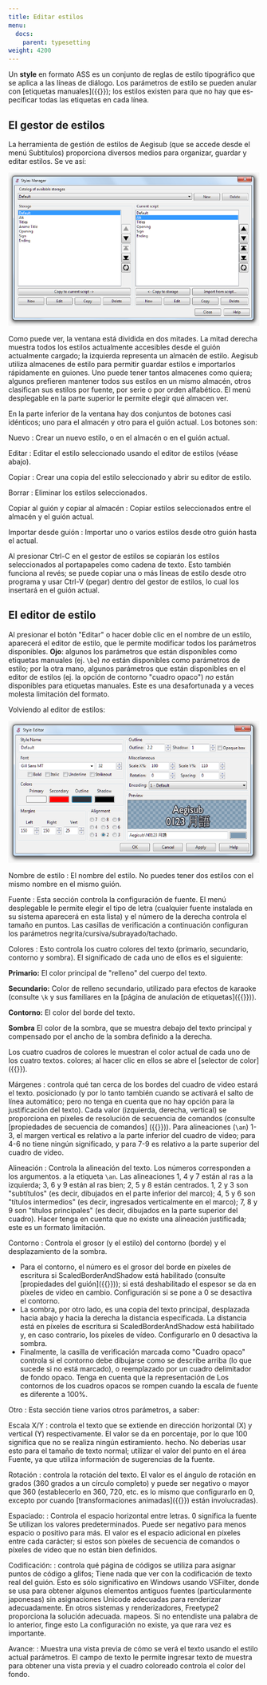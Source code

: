 ```yaml
---
title: Editar estilos
menu:
  docs:
    parent: typesetting
weight: 4200
---
```


Un **style** en formato ASS es un conjunto de reglas de estilo tipográfico que se aplica a las líneas de diálogo. Los parámetros de estilo se pueden anular con
[etiquetas manuales]({{<relref path="ASS_Tags" lang="en">}}); los estilos existen para que no hay que especificar todas las etiquetas en cada línea.

## El gestor de estilos

La herramienta de gestión de estilos de Aegisub (que se accede desde el menú Subtítulos) proporciona diversos medios para organizar, guardar y editar estilos. Se ve así:

![Style_manager](/img/3.2/Style_manager.png#center)

Como puede ver, la ventana está dividida en dos mitades. La mitad derecha muestra todos los estilos actualmente accesibles desde el guión actualmente cargado; la izquierda representa un almacén de estilo. Aegisub utiliza almacenes de estilo para permitir guardar estilos e importarlos rápidamente en guiones. Uno puede tener tantos almacenes como quiera; algunos prefieren mantener todos sus estilos en un mismo almacén, otros clasifican sus estilos por fuente, por serie o por orden alfabético. El menú desplegable en la parte superior le permite elegir qué almacen ver.

En la parte inferior de la ventana hay dos conjuntos de botones casi idénticos; uno para el almacén y otro para el guión actual. Los botones son:

Nuevo
: Crear un nuevo estilo, o en el almacén o en el guión actual.

Editar
: Editar el estilo seleccionado usando el editor de estilos (véase abajo).

Copiar
: Crear una copia del estilo seleccionado y abrir su editor de estilo.

Borrar
: Eliminar los estilos seleccionados.

Copiar al guión y copiar al almacén
: Copiar estilos seleccionados entre el almacén y el guión actual.

Importar desde guión
: Importar uno o varios estilos desde otro guión hasta el actual.

Al presionar Ctrl-C en el gestor de estilos se copiarán los estilos seleccionados al portapapeles como cadena de texto. Esto también funciona al revés; se puede copiar una o más líneas de estilo desde otro programa y usar Ctrl-V (pegar) dentro del gestor de estilos, lo cual los insertará en el guión actual.

## El editor de estilo

Al presionar el botón "Editar" o hacer doble clic en el nombre de un estilo, aparecerá el editor de estilo, que le permite modificar todos los parámetros disponibles. **Ojo**: algunos los parámetros que están disponibles como etiquetas manuales (ej. `\be`) _no_ están disponibles como parámetros de estilo; por la otra mano, algunos parámetros que están disponibles en el editor de estilos (ej. la opción de contorno "cuadro opaco") _no_ están disponibles para etiquetas manuales. Este es una desafortunada y a veces molesta limitación del formato.

Volviendo al editor de estilos:

![Editor de estilos](/img/3.2/Style_editor.png#center)

Nombre de estilo
: El nombre del estilo. No puedes tener dos estilos con el mismo nombre en el mismo guión.

Fuente
: Esta sección controla la configuración de fuente. El menú desplegable le permite elegir el tipo de letra (cualquier fuente instalada en su sistema aparecerá en esta lista) y el número de la derecha controla el tamaño en puntos. Las casillas de verificación a continuación configuran los parámetros negrita/cursiva/subrayado/tachado.

Colores
: Esto controla los cuatro colores del texto (primario, secundario, contorno y sombra).
   El significado de cada uno de ellos es el siguiente:

   **Primario:**
   El color principal de "relleno" del cuerpo del texto.

   **Secundario:**
   Color de relleno secundario, utilizado para efectos de karaoke (consulte `\k` y sus familiares en la [página de anulación de etiquetas]({{<relref path="ASS_Tags#karaokeeffect" lang="en">}})).

   **Contorno:**
   El color del borde del texto.

   **Sombra**
   El color de la sombra, que se muestra debajo del texto principal y compensado por el ancho de la sombra definido a la derecha.

   Los cuatro cuadros de colores le muestran el color actual de cada uno de los cuatro textos.
   colores; al hacer clic en ellos se abre el [selector de color]({{<relref path="Colour_Picker" lang="en">}}).

Márgenes
: controla qué tan cerca de los bordes del cuadro de video estará el texto.
   posicionado (y por lo tanto también cuando se activará el salto de línea automático; pero no tenga en cuenta que no hay opción para la justificación del texto). Cada valor (izquierda, derecha,
   vertical) se proporciona en píxeles de resolución de secuencia de comandos (consulte [propiedades de secuencia de comandos] ({{<relref path="Properties" lang="en">}})). Para alineaciones (`\an`) 1-3, el margen vertical es relativo a la parte inferior del cuadro de video; para 4-6 no tiene ningún significado,
   y para 7-9 es relativo a la parte superior del cuadro de video.

Alineación
: Controla la alineación del texto. Los números corresponden a los argumentos.
   a la etiqueta `\an`. Las alineaciones 1, 4 y 7 están al ras a la izquierda; 3, 6 y 9 están al ras bien; 2, 5 y 8 están centrados. 1, 2 y 3 son "subtítulos" (es decir, dibujados en el parte inferior del marco); 4, 5 y 6 son "títulos intermedios" (es decir, ingresados verticalmente en el marco); 7, 8 y 9 son "títulos principales" (es decir, dibujados en la parte superior del cuadro). Hacer tenga en cuenta que no existe una alineación justificada; este es un formato limitación.

Contorno
: Controla el grosor (y el estilo) del contorno (borde) y el desplazamiento de la sombra.

   - Para el contorno, el número es el grosor del borde en píxeles de escritura si ScaledBorderAndShadow está habilitado (consulte [propiedades del guión]({{<relref path="Properties" lang="en">}}));
     si está deshabilitado el espesor se da en píxeles de video en cambio. Configuración si se pone a 0 se desactiva el contorno.
   - La sombra, por otro lado, es una copia del texto principal, desplazada hacia abajo y hacia la derecha la distancia especificada. La distancia está en píxeles de escritura si ScaledBorderAndShadow está habilitado y, en caso contrario, los píxeles de vídeo. Configurarlo en 0 desactiva la sombra.
   - Finalmente, la casilla de verificación marcada como "Cuadro opaco" controla si el contorno debe dibujarse como se describe arriba (lo que sucede si no está marcado), o reemplazado por un cuadro delimitador de fondo opaco. Tenga en cuenta que la representación de Los contornos de los cuadros opacos se rompen cuando la escala de fuente es diferente a 100%.

Otro
: Esta sección tiene varios otros parámetros, a saber:

   Escala X/Y
   : controla el texto que se extiende en dirección horizontal (X) y vertical (Y) respectivamente. El valor se da en porcentaje, por lo que 100 significa que no se realiza ningún estiramiento. hecho. No deberías usar esto para el tamaño de texto normal; utilizar el valor del punto en el área Fuente, ya que utiliza información de sugerencias de la fuente.

   Rotación
   : controla la rotación del texto. El valor es el ángulo de rotación en grados (360 grados a un círculo completo) y puede ser negativo o mayor que 360 (establecerlo en 360, 720, etc. es lo mismo que configurarlo en 0, excepto por cuando [transformaciones animadas]({{<relref path="ASS_Tags#animatedtransform" lang="en">}}) están involucradas).

   Espaciado:
   : Controla el espacio horizontal entre letras. 0 significa la fuente Se utilizan los valores predeterminados. Puede ser negativo para menos espacio o positivo para más. El valor es el espacio adicional en píxeles entre cada carácter; si estos son píxeles de secuencia de comandos o píxeles de video que no están bien definidos.

   Codificación:
   : controla qué página de códigos se utiliza para asignar puntos de código a glifos; Tiene nada que ver con la codificación de texto real del guión. Esto es sólo significativo en Windows usando VSFilter, donde se usa para obtener algunos elementos antiguos fuentes (particularmente japonesas) sin asignaciones Unicode adecuadas para renderizar adecuadamente. En otros sistemas y renderizadores, Freetype2 proporciona la solución adecuada. mapeos. Si no entendiste una palabra de lo anterior, finge esto La configuración no existe, ya que rara vez es importante.

   Avance:
   : Muestra una vista previa de cómo se verá el texto usando el estilo actual parámetros. El campo de texto le permite ingresar texto de muestra para obtener una vista previa y el cuadro coloreado controla el color del fondo.